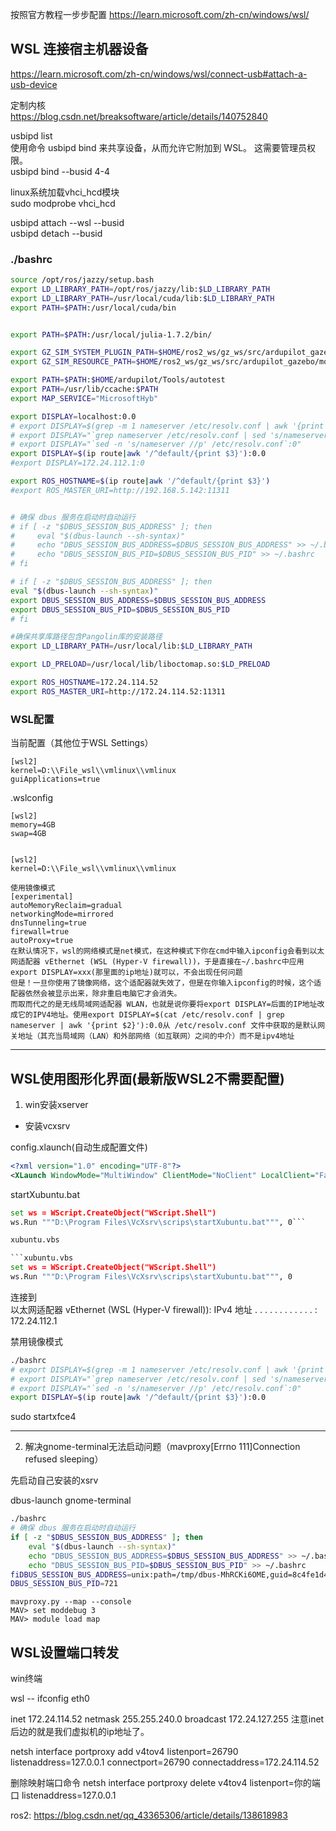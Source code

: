 按照官方教程一步步配置
https://learn.microsoft.com/zh-cn/windows/wsl/

## WSL 连接宿主机器设备
https://learn.microsoft.com/zh-cn/windows/wsl/connect-usb#attach-a-usb-device

定制内核  
https://blog.csdn.net/breaksoftware/article/details/140752840


usbipd list  
使用命令 usbipd bind 来共享设备，从而允许它附加到 WSL。 这需要管理员权限。    
usbipd bind --busid 4-4  

linux系统加载vhci_hcd模块  
sudo modprobe vhci_hcd  

usbipd attach --wsl --busid <busid>  
usbipd detach --busid <busid>  


### ./bashrc
```sh
source /opt/ros/jazzy/setup.bash
export LD_LIBRARY_PATH=/opt/ros/jazzy/lib:$LD_LIBRARY_PATH
export LD_LIBRARY_PATH=/usr/local/cuda/lib:$LD_LIBRARY_PATH
export PATH=$PATH:/usr/local/cuda/bin


export PATH=$PATH:/usr/local/julia-1.7.2/bin/

export GZ_SIM_SYSTEM_PLUGIN_PATH=$HOME/ros2_ws/gz_ws/src/ardupilot_gazebo/build:$GZ_SIM_SYSTEM_PLUGIN_PATH
export GZ_SIM_RESOURCE_PATH=$HOME/ros2_ws/gz_ws/src/ardupilot_gazebo/models:$HOME/ros2_ws/gz_ws/src/ardupilot_gazebo/worlds:$GZ_SIM_RESOURCE_PATH

export PATH=$PATH:$HOME/ardupilot/Tools/autotest
export PATH=/usr/lib/ccache:$PATH
export MAP_SERVICE="MicrosoftHyb"

export DISPLAY=localhost:0.0
# export DISPLAY=$(grep -m 1 nameserver /etc/resolv.conf | awk '{print $2}'):0
# export DISPLAY="`grep nameserver /etc/resolv.conf | sed 's/nameserver //'`:0"
# export DISPLAY="`sed -n 's/nameserver //p' /etc/resolv.conf`:0"
export DISPLAY=$(ip route|awk '/^default/{print $3}'):0.0
#export DISPLAY=172.24.112.1:0

export ROS_HOSTNAME=$(ip route|awk '/^default/{print $3}')
#export ROS_MASTER_URI=http://192.168.5.142:11311


# 确保 dbus 服务在启动时自动运行
# if [ -z "$DBUS_SESSION_BUS_ADDRESS" ]; then
#     eval "$(dbus-launch --sh-syntax)"
#     echo "DBUS_SESSION_BUS_ADDRESS=$DBUS_SESSION_BUS_ADDRESS" >> ~/.bashrc
#     echo "DBUS_SESSION_BUS_PID=$DBUS_SESSION_BUS_PID" >> ~/.bashrc
# fi

# if [ -z "$DBUS_SESSION_BUS_ADDRESS" ]; then
eval "$(dbus-launch --sh-syntax)"
export DBUS_SESSION_BUS_ADDRESS=$DBUS_SESSION_BUS_ADDRESS
export DBUS_SESSION_BUS_PID=$DBUS_SESSION_BUS_PID
# fi

#确保共享库路径包含Pangolin库的安装路径
export LD_LIBRARY_PATH=/usr/local/lib:$LD_LIBRARY_PATH

export LD_PRELOAD=/usr/local/lib/liboctomap.so:$LD_PRELOAD

export ROS_HOSTNAME=172.24.114.52
export ROS_MASTER_URI=http://172.24.114.52:11311
```

### WSL配置
当前配置（其他位于WSL Settings）
```
[wsl2]
kernel=D:\\File_wsl\\vmlinux\\vmlinux
guiApplications=true
```

.wslconfig
```.wslconfig
[wsl2]
memory=4GB
swap=4GB


[wsl2]
kernel=D:\\File_wsl\\vmlinux\\vmlinux

使用镜像模式
[experimental]
autoMemoryReclaim=gradual  
networkingMode=mirrored
dnsTunneling=true
firewall=true
autoProxy=true
在默认情况下，wsl的网络模式是net模式，在这种模式下你在cmd中输入ipconfig会看到以太网适配器 vEthernet (WSL (Hyper-V firewall))，于是直接在~/.bashrc中应用export DISPLAY=xxx(那里面的ip地址)就可以，不会出现任何问题
但是！一旦你使用了镜像网络，这个适配器就失效了，但是在你输入ipconfig的时候，这个适配器依然会被显示出来，除非重启电脑它才会消失。
而取而代之的是无线局域网适配器 WLAN，也就是说你要将export DISPLAY=后面的IP地址改成它的IPV4地址。使用export DISPLAY=$(cat /etc/resolv.conf | grep nameserver | awk '{print $2}'):0.0从 /etc/resolv.conf 文件中获取的是默认网关地址（其充当局域网（LAN）和外部网络（如互联网）之间的中介）而不是ipv4地址
```

---
## WSL使用图形化界面(最新版WSL2不需要配置)
1. win安装xserver
   
- 安装vcxsrv

config.xlaunch(自动生成配置文件)  
```xml
<?xml version="1.0" encoding="UTF-8"?>
<XLaunch WindowMode="MultiWindow" ClientMode="NoClient" LocalClient="False" Display="-1" LocalProgram="xcalc" RemoteProgram="xterm" RemotePassword="" PrivateKey="" RemoteHost="" RemoteUser="" XDMCPHost="" XDMCPBroadcast="False" XDMCPIndirect="False" Clipboard="True" ClipboardPrimary="True" ExtraParams="" Wgl="True" DisableAC="True" XDMCPTerminate="False"/>
```

startXubuntu.bat

```startXubuntu.bat
set ws = WScript.CreateObject("WScript.Shell")
ws.Run """D:\Program Files\VcXsrv\scrips\startXubuntu.bat""", 0```

xubuntu.vbs

```xubuntu.vbs
set ws = WScript.CreateObject("WScript.Shell")
ws.Run """D:\Program Files\VcXsrv\scrips\startXubuntu.bat""", 0
```

连接到  
以太网适配器 vEthernet (WSL (Hyper-V firewall)):
   IPv4 地址 . . . . . . . . . . . . : 172.24.112.1

禁用镜像模式
```sh
./bashrc
# export DISPLAY=$(grep -m 1 nameserver /etc/resolv.conf | awk '{print $2}'):0
# export DISPLAY="`grep nameserver /etc/resolv.conf | sed 's/nameserver //'`:0"
# export DISPLAY="`sed -n 's/nameserver //p' /etc/resolv.conf`:0"
export DISPLAY=$(ip route|awk '/^default/{print $3}'):0.0
```

sudo startxfce4

---

2. 解决gnome-terminal无法启动问题（mavproxy[Errno 111]Connection refused sleeping）

先启动自己安装的xsrv

dbus-launch gnome-terminal

```sh
./bashrc
# 确保 dbus 服务在启动时自动运行
if [ -z "$DBUS_SESSION_BUS_ADDRESS" ]; then
    eval "$(dbus-launch --sh-syntax)"
    echo "DBUS_SESSION_BUS_ADDRESS=$DBUS_SESSION_BUS_ADDRESS" >> ~/.bashrc
    echo "DBUS_SESSION_BUS_PID=$DBUS_SESSION_BUS_PID" >> ~/.bashrc
fiDBUS_SESSION_BUS_ADDRESS=unix:path=/tmp/dbus-MhRCKi6OME,guid=8c4fe1d46f582f0dd685d22266eaf83c
DBUS_SESSION_BUS_PID=721
```
```
mavproxy.py --map --console
MAV> set moddebug 3
MAV> module load map
```
## WSL设置端口转发

win终端

wsl -- ifconfig eth0

 inet 172.24.114.52  netmask 255.255.240.0  broadcast 172.24.127.255
 注意inet后边的就是我们虚拟机的ip地址了。

netsh interface portproxy add v4tov4 listenport=26790 listenaddress=127.0.0.1 connectport=26790 connectaddress=172.24.114.52

删除映射端口命令
 netsh interface portproxy delete v4tov4 listenport=你的端口 listenaddress=127.0.0.1 

ros2:
 https://blog.csdn.net/qq_43365306/article/details/138618983
